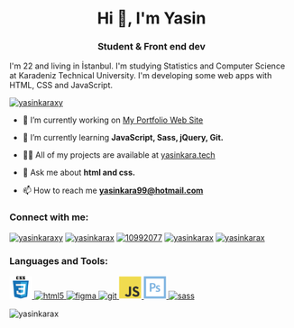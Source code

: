 
<h1 align="center">Hi 👋, I'm Yasin</h1>
<h3 align="center">Student & Front end dev</h3>
<p>I'm 22 and living in İstanbul.  I'm studying Statistics and Computer Science at Karadeniz Technical University. I'm developing some web apps with HTML, CSS and JavaScript.</p>
<p align="left"> <a href="https://twitter.com/yasinkaraxy" target="blank"><img src="https://img.shields.io/twitter/follow/yasinkaraxy?logo=twitter&style=for-the-badge" alt="yasinkaraxy" /></a> </p>

- 🔭 I’m currently working on [My Portfolio Web Site](yasinkara.tech)

- 🌱 I’m currently learning **JavaScript, Sass, jQuery, Git.**

- 👨‍💻 All of my projects are available at [yasinkara.tech](yasinkara.tech)

- 💬 Ask me about **html and css.**

- 📫 How to reach me **yasinkara99@hotmail.com**

<h3 align="left">Connect with me:</h3>
<p align="left">
<a href="https://twitter.com/yasinkaraxy" target="blank"><img align="center" src="https://raw.githubusercontent.com/rahuldkjain/github-profile-readme-generator/master/src/images/icons/Social/twitter.svg" alt="yasinkaraxy" height="30" width="40" /></a>
<a href="https://linkedin.com/in/yasinkarax" target="blank"><img align="center" src="https://raw.githubusercontent.com/rahuldkjain/github-profile-readme-generator/master/src/images/icons/Social/linked-in-alt.svg" alt="yasinkarax" height="30" width="40" /></a>
<a href="https://stackoverflow.com/users/10992077" target="blank"><img align="center" src="https://raw.githubusercontent.com/rahuldkjain/github-profile-readme-generator/master/src/images/icons/Social/stack-overflow.svg" alt="10992077" height="30" width="40" /></a>
<a href="https://instagram.com/yasinkarax" target="blank"><img align="center" src="https://raw.githubusercontent.com/rahuldkjain/github-profile-readme-generator/master/src/images/icons/Social/instagram.svg" alt="yasinkarax" height="30" width="40" /></a>
<a href="https://yasinkarax.medium.com/" target="blank"><img align="center" src="https://raw.githubusercontent.com/rahuldkjain/github-profile-readme-generator/master/src/images/icons/Social/medium.svg" alt="yasinkarax" height="30" width="40" /></a>
</p>

<h3 align="left">Languages and Tools:</h3>
<p align="left"> 
<a href="https://www.w3schools.com/css/" target="_blank" rel="noreferrer"> 
 <img src="https://raw.githubusercontent.com/devicons/devicon/master/icons/css3/css3-original-wordmark.svg" alt="css3" width="40" height="40"/>
 </a> 
<a href="https://www.w3schools.com/html/" target="_blank" rel="noreferrer"> 
 <img src="https://upload.wikimedia.org/wikipedia/commons/thumb/6/61/HTML5_logo_and_wordmark.svg/512px-HTML5_logo_and_wordmark.svg.png" alt="html5" width="40" height="40"/>
 </a> 
<a href="https://www.figma.com/" target="_blank" rel="noreferrer"> 
 <img src="https://www.vectorlogo.zone/logos/figma/figma-icon.svg" alt="figma" width="40" height="40"/> 
</a> 
<a href="https://git-scm.com/" target="_blank" rel="noreferrer"> 
 <img src="https://www.vectorlogo.zone/logos/git-scm/git-scm-icon.svg" alt="git" width="40" height="40"/> 
</a> 
<a href="https://developer.mozilla.org/en-US/docs/Web/JavaScript" target="_blank" rel="noreferrer"> 
 <img src="https://raw.githubusercontent.com/devicons/devicon/master/icons/javascript/javascript-original.svg" alt="javascript" width="40" height="40"/> 
</a> 
<a href="https://www.photoshop.com/en" target="_blank" rel="noreferrer"> 
 <img src="https://raw.githubusercontent.com/devicons/devicon/master/icons/photoshop/photoshop-line.svg" alt="photoshop" width="40" height="40"/> 
</a> 
 
<a href="https://sass-lang.com/" target="_blank" rel="noreferrer"> 
 <img src="https://upload.wikimedia.org/wikipedia/commons/9/96/Sass_Logo_Color.svg" alt="sass" width="40" height="40"/> 
</a> 
 
</p>

<p><img align="center" src="https://github-readme-stats.vercel.app/api/top-langs?username=yasinkarax&show_icons=true&locale=en&layout=compact" alt="yasinkarax" /></p>
